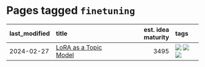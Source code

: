 # Pages tagged `finetuning`

|last_modified|title|est. idea maturity|tags
|:---|:---|---:|:---|
|2024-02-27|[LoRA as a Topic Model](../lora_lda.md)|3495|[![](https://img.shields.io/badge/tag-experimental-496a1)](../tags/experimental.md) [![](https://img.shields.io/badge/tag-finetuning-7fafe1)](../tags/finetuning.md) [![](https://img.shields.io/badge/tag-nlp-d2ea1b)](../tags/nlp.md)|